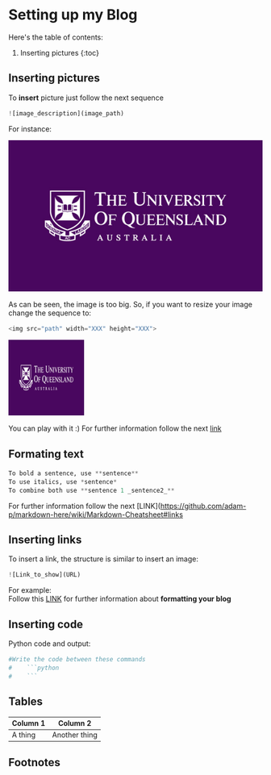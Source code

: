 # Setting up my Blog

Here's the table of contents:

1. Inserting pictures 
{:toc}

## Inserting pictures
To **insert** picture just follow the next sequence <br>
```python
![image_description](image_path)
```

For instance: <br>

![](/images/UQ2.jpg "Big UQ Logo")

As can be seen, the image is too big. So, if you want to resize your image change the sequence to:
```python
<img src="path" width="XXX" height="XXX">
```

<img src="/images/UQ2.jpg" width="150" height="150"> 

You can play with it :) 
For further information follow the next [link](https://gist.github.com/uupaa/f77d2bcf4dc7a294d109)


## Formating text
```python
To bold a sentence, use **sentence**
To use italics, use *sentence* 
To combine both use **sentence 1 _sentence2_**
```
For further information follow the next [LINK](https://github.com/adam-p/markdown-here/wiki/Markdown-Cheatsheet#links



## Inserting links

To insert a link, the structure is similar to insert an image: 
```python
![Link_to_show](URL)
```
For example: <br>
Follow this [LINK](https://github.com/adam-p/markdown-here/wiki/Markdown-Cheatsheet#links) for further information about **formatting your blog**

## Inserting code

Python code and output:

```python
#Write the code between these commands
#    ```python
#    ```
```

## Tables

| Column 1 | Column 2 |
|-|-|
| A thing | Another thing |

## Footnotes

[^1]: This is the footnote.

